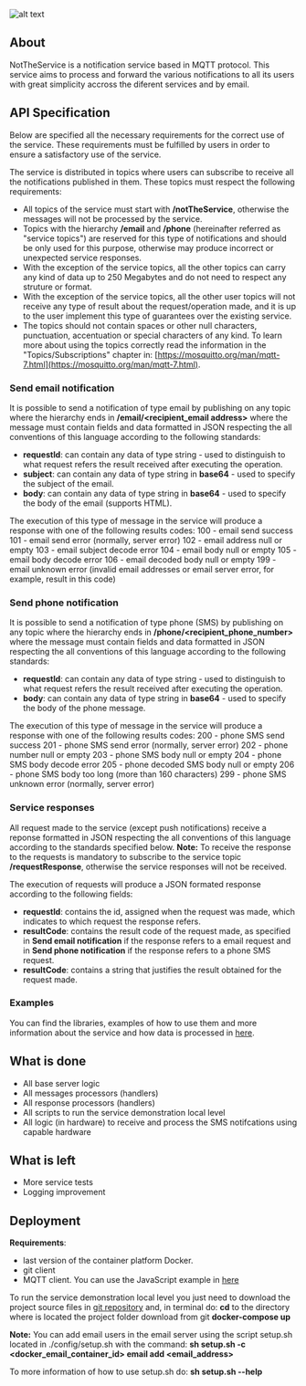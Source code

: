 ![alt text](http://code.ua.pt/projects/es1819-stroam/repository/revisions/master/raw/notification/static/nottheservicelogo.png)

## About
NotTheService is a notification service based in MQTT protocol.
This service aims to process and forward the various notifications to all its users with great simplicity accross the diferent services and by email.

## API Specification
Below are specified all the necessary requirements for the correct use of the service. These requirements must be fulfilled by users in order to ensure a satisfactory use of the service.

The service is distributed in topics where users can subscribe to receive all the notifications published in them. These topics must respect the following requirements:
- All topics of the service must start with **/notTheService**, otherwise the messages will not be processed by the service.
- Topics with the hierarchy **/email** and **/phone** (hereinafter referred as &quot;service topics&quot;) are reserved for this type of notifications and should be only used for this purpose, otherwise may produce incorrect or unexpected service responses.
- With the exception of the service topics, all the other topics can carry any kind of data up to 250 Megabytes and do not need to respect any struture or format.
- With the exception of the service topics, all the other user topics will not receive any type of result about the request/operation made, and it is up to the user implement this type of guarantees over the existing service.
- The topics should not contain spaces or other null characters, punctuation, accentuation or special characters of any kind. To learn more about using the topics correctly read the information in the &quot;Topics/Subscriptions&quot; chapter in: [https://mosquitto.org/man/mqtt-7.html](https://mosquitto.org/man/mqtt-7.html).

### Send email notification
It is possible to send a notification of type email by publishing on any topic where the hierarchy ends in **/email/&lt;recipient_email address&gt;** where the message must contain fields and data formatted in JSON respecting the all conventions of this language according to the following standards:

* **requestId**: can contain any data of type string - used to distinguish to what request refers the result received after executing the operation.
* **subject**: can contain any data of type string in **base64** - used to specify the subject of the email.
* **body**: can contain any data of type string in **base64** - used to specify the body of the email (supports HTML).

The execution of this type of message in the service will produce a response with one of the following results codes:
100 - email send success
101 - email send error (normally, server error)
102 - email address null or empty
103 - email subject decode error
104 - email body null or empty
105 - email body decode error
106 - email decoded body null or empty
199 - email unknown error (invalid email addresses or email server error, for example, result in this code)

### Send phone notification
It is possible to send a notification of type phone (SMS) by publishing on any topic where the hierarchy ends in **/phone/&lt;recipient_phone_number&gt;** where the message must contain fields and data formatted in JSON respecting the all conventions of this language according to the following standards:

* **requestId**: can contain any data of type string - used to distinguish to what request refers the result received after executing the operation.
* **body**: can contain any data of type string in **base64** - used to specify the body of the phone message.

The execution of this type of message in the service will produce a response with one of the following results codes:
200 - phone SMS send success
201 - phone SMS send error (normally, server error)
202 - phone number null or empty
203 - phone SMS body null or empty
204 - phone SMS body decode error
205 - phone decoded SMS body null or empty
206 - phone SMS body too long (more than 160 characters)
299 - phone SMS unknown error (normally, server error)

### Service responses
All request made to the service (except push notifications) receive a reponse formatted in JSON respecting the all conventions of this language according to the standards specified below.
**Note:** To receive the response to the requests is mandatory to subscribe to the service topic **/requestResponse**, otherwise the service responses will not be received.

The execution of requests will produce a JSON formated response according to the following fields:

* **requestId**: contains the id, assigned when the request was made, which indicates to which request the response refers.
* **resultCode**: contains the result code of the request made, as specified in **Send email notification** if the response refers to a email request and in **Send phone notification** if the response refers to a phone SMS request.
* **resultCode**: contains a string that justifies the result obtained for the request made.

### Examples
You can find the libraries, examples of how to use them and more information about the service and how data is processed in [here](http://code.ua.pt/projects/es1819-stroam/repository/revisions/master/show/notification/project/client).

## What is done
- All base server logic
- All messages processors (handlers)
- All response processors (handlers)
- All scripts to run the service demonstration local level
- All logic (in hardware) to receive and process the SMS notifcations using capable hardware

## What is left
- More service tests
- Logging improvement

## Deployment

**Requirements**: 
- last version of the container platform Docker.
- git client
- MQTT client. You can use the JavaScript example in [here](http://code.ua.pt/projects/es1819-stroam/repository/revisions/master/show/notification/project/client/JavaScript)

To run the service demonstration local level you just need to download the project source files in [git repository](http://code.ua.pt/projects/es1819-stroam/repository/revisions/master/show/notification) and, in terminal do:
**cd** to the directory where is located the project folder download from git
**docker-compose up**

**Note:**
You can add email users in the email server using the script setup.sh located in ./config/setup.sh
with the command:
**sh setup.sh -c &lt;docker_email_container_id&gt; email add &lt;email_address&gt;**

To more information of how to use setup.sh do:
**sh setup.sh --help**